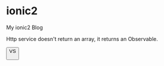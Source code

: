 # ionic2
My ionic2 Blog

Http service doesn't return an array, it returns an Observable.

<button ion-item> VS <ion-item>
